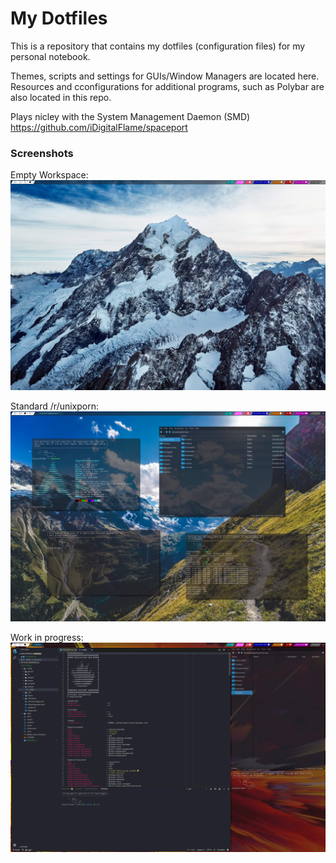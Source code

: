 # My Dotfiles

This is a repository that contains my dotfiles (configuration files) for my personal notebook.

Themes, scripts and settings for GUIs/Window Managers are located here.
Resources and cconfigurations for additional programs, such as Polybar are also located in this repo.

Plays nicley with the System Management Daemon (SMD) https://github.com/iDigitalFlame/spaceport

### Screenshots

Empty Workspace:
![Empty Workspace](.local/images/pic1.jpg)

Standard /r/unixporn:
![Unixporn](/.local/images/pic2.jpg)

Work in progress:
![Work in progress](/.local/images/pic3.jpg)
